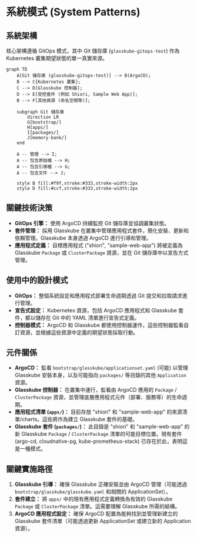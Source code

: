 # 系統模式 (System Patterns)

## 系統架構

核心架構遵循 GitOps 模式，其中 Git 儲存庫 (`glasskube-gitops-test`) 作為 Kubernetes 叢集期望狀態的單一真實來源。

```mermaid
graph TD
    A[Git 儲存庫 (glasskube-gitops-test)] --> B(ArgoCD);
    B --> C{Kubernetes 叢集};
    C --> D[Glasskube 控制器];
    D --> E[受控套件 (例如 Shiori, Sample Web App)];
    B --> F[其他資源 (命名空間等)];

    subgraph Git 儲存庫
        direction LR
        G[bootstrap/]
        H[apps/]
        I[packages/]
        J[memory-bank/]
    end

    A -- 管理 --> I;
    A -- 包含原始檔 --> H;
    A -- 包含引導檔 --> G;
    A -- 包含文件 --> J;

    style B fill:#f9f,stroke:#333,stroke-width:2px
    style D fill:#ccf,stroke:#333,stroke-width:2px
```

## 關鍵技術決策

-   **GitOps 引擎：** 使用 ArgoCD 持續監控 Git 儲存庫並協調叢集狀態。
-   **套件管理：** 採用 Glasskube 在叢集中管理應用程式套件，簡化安裝、更新和依賴管理。Glasskube 本身透過 ArgoCD 進行引導和管理。
-   **應用程式定義：** 目標應用程式 ("shiori", "sample-web-app") 將被定義為 Glasskube `Package` 或 `ClusterPackage` 資源，並在 Git 儲存庫中以宣告方式管理。

## 使用中的設計模式

-   **GitOps：** 整個系統設定和應用程式部署生命週期透過 Git 提交和拉取請求進行管理。
-   **宣告式設定：** Kubernetes 資源，包括 ArgoCD 應用程式和 Glasskube 套件，都以儲存在 Git 中的 YAML 清單進行宣告式定義。
-   **控制器模式：** ArgoCD 和 Glasskube 都使用控制器運作，這些控制器監看自訂資源，並根據這些資源中定義的期望狀態採取行動。

## 元件關係

-   **ArgoCD：** 監看 `bootstrap/glasskube/applicationset.yaml` (可能) 以管理 Glasskube 安裝本身，以及可能指向 `packages/` 等目錄的其他 `Application` 資源。
-   **Glasskube 控制器：** 在叢集中運行，監看由 ArgoCD 應用的 `Package` / `ClusterPackage` 資源，並管理底層應用程式元件（部署、服務等）的生命週期。
-   **應用程式清單 (`apps/`)：** 目前存放 "shiori" 和 "sample-web-app" 的來源清單/charts。這些將作為建立 Glasskube 套件的基礎。
-   **Glasskube 套件 (`packages/`)：** 此目錄是 "shiori" 和 "sample-web-app" 的新 Glasskube `Package` / `ClusterPackage` 清單的可能目標位置。現有套件 (argo-cd, cloudnative-pg, kube-prometheus-stack) 已存在於此，表明這是一種模式。

## 關鍵實施路徑

1.  **Glasskube 引導：** 確保 Glasskube 正確安裝並由 ArgoCD 管理（可能透過 `bootstrap/glasskube/glasskube.yaml` 和相關的 ApplicationSet）。
2.  **套件建立：** 將 `apps/` 中的現有應用程式定義轉換為有效的 Glasskube `Package` 或 `ClusterPackage` 清單。這需要理解 Glasskube 所需的結構。
3.  **ArgoCD 應用程式設定：** 確保 ArgoCD 配置為能夠找到並管理新建立的 Glasskube 套件清單（可能透過更新 ApplicationSet 或建立新的 Application 資源）。
